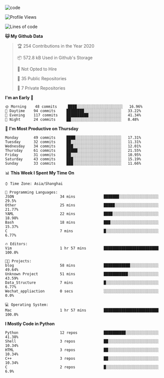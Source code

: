 
<!--
**liuyaanng/liuyaanng** is a ✨ _special_ ✨ repository because its `README.md` (this file) appears on your GitHub profile.

Here are some ideas to get you started:

- 🔭 I’m currently working on ...
- 🌱 I’m currently learning ...
- 👯 I’m looking to collaborate on ...
- 🤔 I’m looking for help with ...
- 💬 Ask me about ...
- 📫 How to reach me: ...
- 😄 Pronouns: ...
- ⚡ Fun fact: ...
-->


![code](https://cdn.jsdelivr.net/gh/liuyaanng/liuyaanng@1.0/code.gif) 

<!--START_SECTION:waka-->
![Profile Views](http://img.shields.io/badge/Profile%20Views-145-blue)

![Lines of code](https://img.shields.io/badge/From%20Hello%20World%20I%27ve%20Written-5.0%20million%20lines%20of%20code-blue)

**🐱 My Github Data** 

> 🏆 254 Contributions in the Year 2020
 > 
> 📦 572.8 kB Used in Github's Storage 
 > 
> 🚫 Not Opted to Hire
 > 
> 📜 35 Public Repositories
 > 
> 🔑 7 Private Repositories 

**I'm an Early 🐤** 

```text
🌞 Morning    48 commits     ████░░░░░░░░░░░░░░░░░░░░░   16.96% 
🌆 Daytime    94 commits     ████████░░░░░░░░░░░░░░░░░   33.22% 
🌃 Evening    117 commits    ██████████░░░░░░░░░░░░░░░   41.34% 
🌙 Night      24 commits     ██░░░░░░░░░░░░░░░░░░░░░░░   8.48%

```
📅 **I'm Most Productive on Thursday** 

```text
Monday       49 commits     ████░░░░░░░░░░░░░░░░░░░░░   17.31% 
Tuesday      32 commits     ██░░░░░░░░░░░░░░░░░░░░░░░   11.31% 
Wednesday    34 commits     ███░░░░░░░░░░░░░░░░░░░░░░   12.01% 
Thursday     61 commits     █████░░░░░░░░░░░░░░░░░░░░   21.55% 
Friday       31 commits     ██░░░░░░░░░░░░░░░░░░░░░░░   10.95% 
Saturday     43 commits     ███░░░░░░░░░░░░░░░░░░░░░░   15.19% 
Sunday       33 commits     ███░░░░░░░░░░░░░░░░░░░░░░   11.66%

```


📊 **This Week I Spent My Time On** 

```text
⌚︎ Time Zone: Asia/Shanghai

💬 Programming Languages: 
JSON                     34 mins             ███████░░░░░░░░░░░░░░░░░░   29.5% 
Other                    25 mins             █████░░░░░░░░░░░░░░░░░░░░   21.77% 
YAML                     22 mins             ████░░░░░░░░░░░░░░░░░░░░░   18.98% 
Bash                     18 mins             ███░░░░░░░░░░░░░░░░░░░░░░   15.37% 
C                        7 mins              █░░░░░░░░░░░░░░░░░░░░░░░░   6.77%

🔥 Editors: 
Vim                      1 hr 57 mins        █████████████████████████   100.0%

🐱‍💻 Projects: 
blog                     58 mins             ████████████░░░░░░░░░░░░░   49.64% 
Unknown Project          51 mins             ███████████░░░░░░░░░░░░░░   43.59% 
Data_Structure           7 mins              █░░░░░░░░░░░░░░░░░░░░░░░░   6.77% 
Wechat_appliaction       0 secs              ░░░░░░░░░░░░░░░░░░░░░░░░░   0.0%

💻 Operating System: 
Mac                      1 hr 57 mins        █████████████████████████   100.0%

```

**I Mostly Code in Python** 

```text
Python                   12 repos            ██████████░░░░░░░░░░░░░░░   41.38% 
Shell                    3 repos             ██░░░░░░░░░░░░░░░░░░░░░░░   10.34% 
HTML                     3 repos             ██░░░░░░░░░░░░░░░░░░░░░░░   10.34% 
C++                      3 repos             ██░░░░░░░░░░░░░░░░░░░░░░░   10.34% 
C                        2 repos             █░░░░░░░░░░░░░░░░░░░░░░░░   6.9%

```



<!--END_SECTION:waka-->
